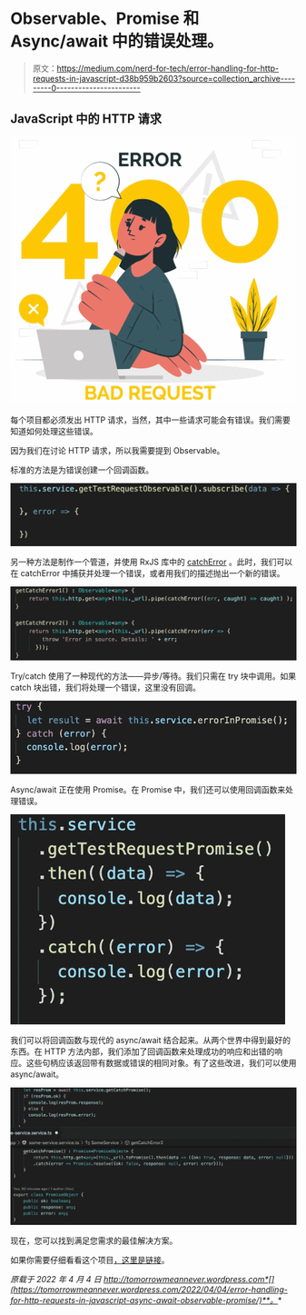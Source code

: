 # Observable、Promise 和 Async/await 中的错误处理。

> 原文：<https://medium.com/nerd-for-tech/error-handling-for-http-requests-in-javascript-d38b959b2603?source=collection_archive---------0----------------------->

## JavaScript 中的 HTTP 请求

![](img/84315c1d3b680c900f3a4b199eeab493.png)

每个项目都必须发出 HTTP 请求，当然，其中一些请求可能会有错误。我们需要知道如何处理这些错误。

因为我们在讨论 HTTP 请求，所以我需要提到 Observable。

标准的方法是为错误创建一个回调函数。

![](img/9c5273767866258132a5a51ca0fc26db.png)

另一种方法是制作一个管道，并使用 RxJS 库中的 [catchError](https://rxjs.dev/api/operators/catchError) 。此时，我们可以在 catchError 中捕获并处理一个错误，或者用我们的描述抛出一个新的错误。

![](img/5677abfb03830a68fea9ff6d4e614cc8.png)

Try/catch 使用了一种现代的方法——异步/等待。我们只需在 try 块中调用。如果 catch 块出错，我们将处理一个错误，这里没有回调。

![](img/d8fb13c1578cbb7df3c8dd75ba633730.png)

Async/await 正在使用 Promise。在 Promise 中，我们还可以使用回调函数来处理错误。

![](img/609801cec3ad049f5d7a38e15f423618.png)

我们可以将回调函数与现代的 async/await 结合起来。从两个世界中得到最好的东西。在 HTTP 方法内部，我们添加了回调函数来处理成功的响应和出错的响应。这些句柄应该返回带有数据或错误的相同对象。有了这些改进，我们可以使用 async/await。

![](img/46f2feeb4e1e037a3f195592280f1cf2.png)

现在，您可以找到满足您需求的最佳解决方案。

如果你需要仔细看看这个项目[，这里是链接](https://github.com/8Tesla8/async-await-error-handling-in-js)。

*原载于 2022 年 4 月 4 日 http://tomorrowmeannever.wordpress.com*[](https://tomorrowmeannever.wordpress.com/2022/04/04/error-handling-for-http-requests-in-javascript-async-await-observable-promise/)**。**